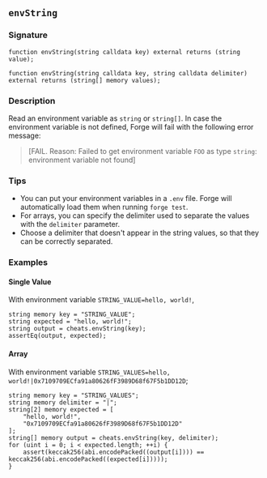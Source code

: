 ## `envString`

### Signature

```solidity
function envString(string calldata key) external returns (string value);
```

```solidity
function envString(string calldata key, string calldata delimiter) external returns (string[] memory values);
```

### Description

Read an environment variable as `string` or `string[]`. In case the environment variable is not defined, Forge will fail
with the following error message:

> [FAIL. Reason: Failed to get environment variable `FOO` as type `string`: environment variable not found]

### Tips

- You can put your environment variables in a `.env` file. Forge will automatically load them when running `forge test`.
- For arrays, you can specify the delimiter used to separate the values with the `delimiter` parameter.
- Choose a delimiter that doesn't appear in the string values, so that they can be correctly separated.

### Examples

#### Single Value
With environment variable `STRING_VALUE=hello, world!`,

```solidity
string memory key = "STRING_VALUE";
string expected = "hello, world!";
string output = cheats.envString(key);
assertEq(output, expected);
```

#### Array
With environment variable `STRING_VALUES=hello, world!|0x7109709ECfa91a80626fF3989D68f67F5b1DD12D`;

```solidity
string memory key = "STRING_VALUES";
string memory delimiter = "|";
string[2] memory expected = [
    "hello, world!",
    "0x7109709ECfa91a80626fF3989D68f67F5b1DD12D"
];
string[] memory output = cheats.envString(key, delimiter);
for (uint i = 0; i < expected.length; ++i) {
    assert(keccak256(abi.encodePacked((output[i]))) == keccak256(abi.encodePacked((expected[i]))));
}
```

